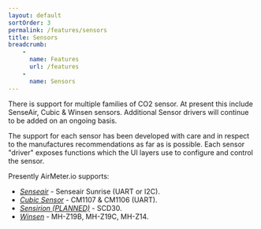 ```yaml
---
layout: default
sortOrder: 3
permalink: /features/sensors
title: Sensors
breadcrumb:
    - 
      name: Features
      url: /features
    - 
      name: Sensors     
---
```


There is support for multiple families of CO2 sensor. At present this include SenseAir, Cubic & Winsen sensors. Additional Sensor drivers will continue to be added on an ongoing basis.

The support for each sensor has been developed with care and in respect to the manufactures recommendations as far as is possible. Each sensor "driver" exposes functions which the UI layers use to configure and control the sensor. 

Presently AirMeter.io supports:
- [*Senseair*](https://senseair.com) - Senseair Sunrise (UART or I2C).
- [*Cubic Sensor*](https://www.en.gassensor.com.cn) - CM1107 & CM1106 (UART).
- [*Sensirion (PLANNED)*](https://www.sensirion.com/en) - SCD30.
- [*Winsen*](https://www.winsen-sensor.com) - MH-Z19B, MH-Z19C, MH-Z14.